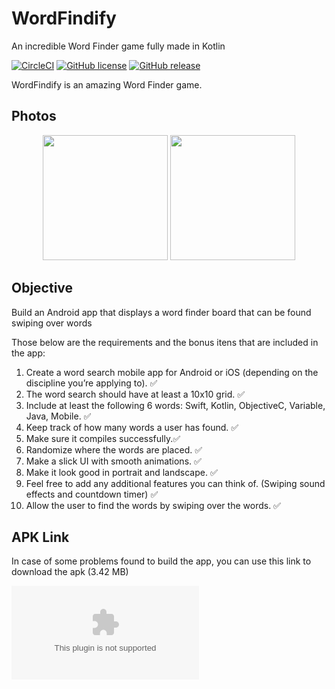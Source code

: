 # WordFindify
An incredible Word Finder game fully made in Kotlin

[![CircleCI](https://circleci.com/gh/AraujoJordan/Android-Word-Finder.svg?style=shield)](https://circleci.com/gh/AraujoJordan/Android-Word-Finder)
[![GitHub license](https://img.shields.io/github/license/Naereen/StrapDown.js.svg)](https://github.com/AraujoJordan/Shopify-Android-Challenge-Summer-2020/LICENSE)
[![GitHub release](https://img.shields.io/badge/release-1.0-blue)](https://github.com/AraujoJordan/Shopify-Android-Challenge-Summer-2020/releases/)

WordFindify is an amazing Word Finder game.

## Photos

<p float="left" align="center">
    <img src="./doc/menuTitle.gif" width="200"/>
    <img src="./doc/gameplay.gif" width="200"/>
</p>


## Objective

Build an Android app that displays a word finder board that can be found swiping over words

Those below are the requirements and the bonus itens that are included in the app:

1. Create a word search mobile app for Android or iOS (depending on the discipline you’re applying to). :white_check_mark:
2. The word search should have at least a 10x10 grid. :white_check_mark:
3. Include at least the following 6 words: Swift, Kotlin, ObjectiveC, Variable, Java, Mobile. :white_check_mark:
4. Keep track of how many words a user has found. :white_check_mark:
5. Make sure it compiles successfully.:white_check_mark:
6. Randomize where the words are placed. :white_check_mark:
7. Make a slick UI with smooth animations. :white_check_mark:
8. Make it look good in portrait and landscape. :white_check_mark:
9. Feel free to add any additional features you can think of. (Swiping sound effects and countdown timer) :white_check_mark:
10. Allow the user to find the words by swiping over the words. :white_check_mark:

## APK Link
In case of some problems found to build the app, you can use this link to download the apk (3.42 MB)

![Wordfinfify Apk](https://github.com/AraujoJordan/Android-Word-Finder/releases/download/1.0.2/app-debug.apk)

